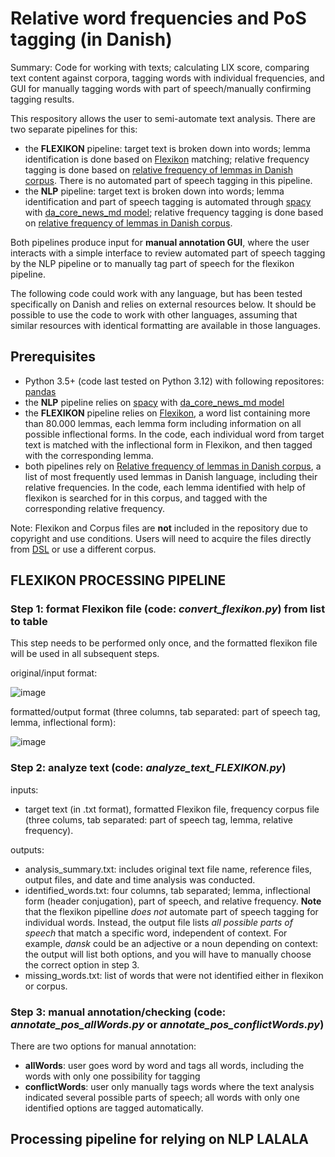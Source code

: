 # Relative word frequencies and PoS tagging (in Danish)
Summary: Code for working with texts; calculating LIX score, comparing text content against corpora, tagging words with individual frequencies, and GUI for manually tagging words with part of speech/manually confirming tagging results. 

This respository allows the user to semi-automate text analysis. There are two separate pipelines for this:
- the **FLEXIKON** pipeline: target text is broken down into words; lemma identification is done based on [Flexikon](https://korpus.dsl.dk/resources/details/flexikon.html) matching; relative frequency tagging is done based on [relative frequency of lemmas in Danish corpus](https://korpus.dsl.dk/resources/details/freq-lemmas.html). There is no automated part of speech tagging in this pipeline.
- the **NLP** pipeline: target text is broken down into words; lemma identification and part of speech tagging is automated through [spacy](https://spacy.io/) with [da_core_news_md model](https://spacy.io/models/da); relative frequency tagging is done based on [relative frequency of lemmas in Danish corpus](https://korpus.dsl.dk/resources/details/freq-lemmas.html).

Both pipelines produce input for **manual annotation GUI**, where the user interacts with a simple interface to review automated part of speech tagging by the NLP pipeline or to manually tag part of speech for the flexikon pipeline. 

The following code could work with any language, but has been tested specifically on Danish and relies on external resources below. It should be possible to use the code to work with other languages, assuming that similar resources with identical formatting are available in those languages. 

## Prerequisites
- Python 3.5+ (code last tested on Python 3.12) with following repositores: [pandas](https://pandas.pydata.org/)
- the **NLP** pipeline relies on [spacy](https://spacy.io/) with [da_core_news_md model](https://spacy.io/models/da)
- the **FLEXIKON** pipeline relies on [Flexikon](https://korpus.dsl.dk/resources/details/flexikon.html), a word list containing more than 80.000 lemmas, each lemma form including information on all possible inflectional forms. In the code, each individual word from target text is matched with the inflectional form in Flexikon, and then tagged with the corresponding lemma.
- both pipelines rely on [Relative frequency of lemmas in Danish corpus](https://korpus.dsl.dk/resources/details/freq-lemmas.html), a list of most frequently used lemmas in Danish language, including their relative frequencies. In the code, each lemma identified with help of flexikon is searched for in this corpus, and tagged with the corresponding relative frequency.

Note: Flexikon and Corpus files are **not** included in the repository due to copyright and use conditions. Users will need to acquire the files directly from [DSL](https://korpus.dsl.dk/resources/index.html) or use a different corpus. 

## FLEXIKON PROCESSING PIPELINE
### Step 1: format Flexikon file (code: _convert_flexikon.py_) from list to table
This step needs to be performed only once, and the formatted flexikon file will be used in all subsequent steps. 

original/input format:

![image](https://github.com/akaszowska/relative-word-frequencies-and-PoS-tagging-in-Danish/assets/48135520/1d010486-55c1-46d3-820f-2fecd12a1022)

formatted/output format (three columns, tab separated: part of speech tag, lemma, inflectional form):

![image](https://github.com/akaszowska/relative-word-frequencies-and-PoS-tagging-in-Danish/assets/48135520/42af09cf-44a1-4fa7-9805-3f24c6a600ca)

### Step 2: analyze text (code: _analyze_text_FLEXIKON.py_)
inputs: 
- target text (in .txt format), formatted Flexikon file, frequency corpus file (three colums, tab separated: part of speech tag, lemma, relative frequency).

outputs: 
- analysis_summary.txt: includes original text file name, reference files, output files, and date and time analysis was conducted.
- identified_words.txt: four columns, tab separated; lemma, inflectional form (header conjugation), part of speech, and relative frequency. **Note** that the flexikon pipelline _does not_ automate part of speech tagging for individual words. Instead, the output file lists _all possible parts of speech_ that match a specific word, independent of context. For example, _dansk_ could be an adjective or a noun depending on context: the output will list both options, and you will have to manually choose the correct option in step 3. 
- missing_words.txt: list of words that were not identified either in flexikon or corpus.

### Step 3: manual annotation/checking (code: _annotate_pos_allWords.py_ or _annotate_pos_conflictWords.py_)
There are two options for manual annotation: 
- **allWords**: user goes word by word and tags all words, including the words with only one possibility for tagging
- **conflictWords**: user only manually tags words where the text analysis indicated several possible parts of speech; all words with only one identified options are tagged automatically. 

## Processing pipeline for relying on NLP LALALA



